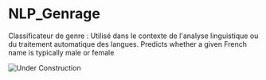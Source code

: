 # NLP_Genrage
Classificateur de genre : Utilisé dans le contexte de l'analyse linguistique ou du traitement automatique des langues. Predicts whether a given French name is typically male or female

![Under Construction](https://img.icons8.com/emoji/48/000000/under-construction.png)
